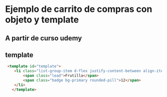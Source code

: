 # Ejemplo de carrito de compras con objeto y template

## A partir de curso udemy


## template
```html
 <template id="template">
    <li class="list-group-item d-flex justify-content-between align-items-center">
        <span class="lead">Frutilla</span>
        <span class="badge bg-primary rounded-pill">12</span>
    </li>
   </template>
```